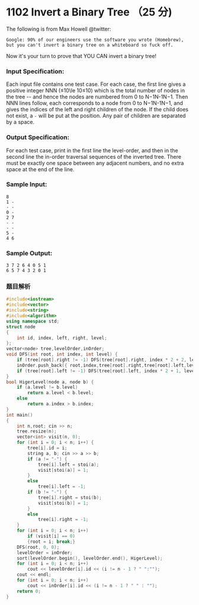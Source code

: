 # 1102 Invert a Binary Tree （25 分)

The following is from Max Howell @twitter:

    Google: 90% of our engineers use the software you wrote (Homebrew), but you can't invert a binary tree on a whiteboard so fuck off.
    

Now it's your turn to prove that YOU CAN invert a binary tree!

### Input Specification:

Each input file contains one test case. For each case, the first line gives a positive integer NNN (≤10\\le 10≤10) which is the total number of nodes in the tree -- and hence the nodes are numbered from 0 to N−1N-1N−1. Then NNN lines follow, each corresponds to a node from 0 to N−1N-1N−1, and gives the indices of the left and right children of the node. If the child does not exist, a `-` will be put at the position. Any pair of children are separated by a space.

### Output Specification:

For each test case, print in the first line the level-order, and then in the second line the in-order traversal sequences of the inverted tree. There must be exactly one space between any adjacent numbers, and no extra space at the end of the line.

### Sample Input:

    8
    1 -
    - -
    0 -
    2 7
    - -
    - -
    5 -
    4 6
    

### Sample Output:

    3 7 2 6 4 0 5 1
    6 5 7 4 3 2 0 1
    
### 题目解析


```C++
#include<iostream>
#include<vector>
#include<string>
#include<algorithm>
using namespace std;
struct node
{
	int id, index, left, right, level;
};
vector<node> tree,levelOrder,inOrder;
void DFS(int root, int index, int level) {
	if (tree[root].right != -1) DFS(tree[root].right, index * 2 + 2, level + 1);
	inOrder.push_back({ root,index,tree[root].right,tree[root].left,level });
	if (tree[root].left != -1) DFS(tree[root].left, index * 2 + 1, level + 1);
}
bool HigerLevel(node a, node b) {
	if (a.level != b.level)
		return a.level < b.level;
	else
		return a.index > b.index;
}
int main()
{
	int n,root; cin >> n;
	tree.resize(n);
	vector<int> visit(n, 0);
	for (int i = 0; i < n; i++) {
		tree[i].id = i;
		string a, b; cin >> a >> b;
		if (a != "-") {
			tree[i].left = stoi(a);
			visit[stoi(a)] = 1;
		}
		else
			tree[i].left = -1;
		if (b != "-") {
			tree[i].right = stoi(b);
			visit[stoi(b)] = 1;
		}
		else
			tree[i].right = -1;
	}
	for (int i = 0; i < n; i++)
		if (visit[i] == 0)
		{root = i; break;}
	DFS(root, 0, 0);
	levelOrder = inOrder;
	sort(levelOrder.begin(), levelOrder.end(), HigerLevel);
	for (int i = 0; i < n; i++)
		cout << levelOrder[i].id << (i != n - 1 ? " ":"");
	cout << endl;
	for (int i = 0; i < n; i++)
		cout << inOrder[i].id << (i != n - 1 ? " " : "");
	return 0;
}
```